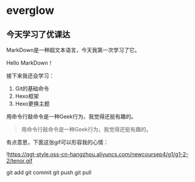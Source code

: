 # everglow
## 今天学习了优课达

MarkDown是一种超文本语言，今天我第一次学习了它。

Hello MarkDown！

接下来我还会学习：

1. Git的基础命令
1. Hexo框架
1. Hexo更换主题

用命令行敲命令是一种Geek行为，我觉得还挺有趣的。

> 用命令行敲命令是一种Geek行为，我觉得还挺有趣的。

有点意思，下面这张gif可以形容我的心情：

!https://qgt-style.oss-cn-hangzhou.aliyuncs.com/newcoursep4/g1/g1-2-2/tenor.gif

git add
git commit
git push
git pull
